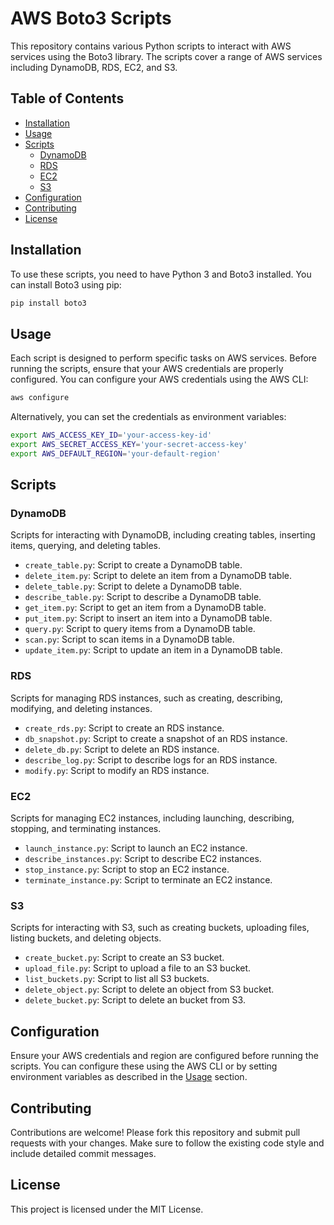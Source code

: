 
# AWS Boto3 Scripts

This repository contains various Python scripts to interact with AWS services using the Boto3 library. The scripts cover a range of AWS services including DynamoDB, RDS, EC2, and S3.

## Table of Contents

- [Installation](#installation)
- [Usage](#usage)
- [Scripts](#scripts)
  - [DynamoDB](#dynamodb)
  - [RDS](#rds)
  - [EC2](#ec2)
  - [S3](#s3)
- [Configuration](#configuration)
- [Contributing](#contributing)
- [License](#license)

## Installation

To use these scripts, you need to have Python 3 and Boto3 installed. You can install Boto3 using pip:

```bash
pip install boto3
```

## Usage

Each script is designed to perform specific tasks on AWS services. Before running the scripts, ensure that your AWS credentials are properly configured. You can configure your AWS credentials using the AWS CLI:

```bash
aws configure
```

Alternatively, you can set the credentials as environment variables:

```bash
export AWS_ACCESS_KEY_ID='your-access-key-id'
export AWS_SECRET_ACCESS_KEY='your-secret-access-key'
export AWS_DEFAULT_REGION='your-default-region'
```

## Scripts

### DynamoDB

Scripts for interacting with DynamoDB, including creating tables, inserting items, querying, and deleting tables.

- `create_table.py`: Script to create a DynamoDB table.
- `delete_item.py`: Script to delete an item from a DynamoDB table.
- `delete_table.py`: Script to delete a DynamoDB table.
- `describe_table.py`: Script to describe a DynamoDB table.
- `get_item.py`: Script to get an item from a DynamoDB table.
- `put_item.py`: Script to insert an item into a DynamoDB table.
- `query.py`: Script to query items from a DynamoDB table.
- `scan.py`: Script to scan items in a DynamoDB table.
- `update_item.py`: Script to update an item in a DynamoDB table.

### RDS

Scripts for managing RDS instances, such as creating, describing, modifying, and deleting instances.

- `create_rds.py`: Script to create an RDS instance.
- `db_snapshot.py`: Script to create a snapshot of an RDS instance.
- `delete_db.py`: Script to delete an RDS instance.
- `describe_log.py`: Script to describe logs for an RDS instance.
- `modify.py`: Script to modify an RDS instance.

### EC2

Scripts for managing EC2 instances, including launching, describing, stopping, and terminating instances.

- `launch_instance.py`: Script to launch an EC2 instance.
- `describe_instances.py`: Script to describe EC2 instances.
- `stop_instance.py`: Script to stop an EC2 instance.
- `terminate_instance.py`: Script to terminate an EC2 instance.

### S3

Scripts for interacting with S3, such as creating buckets, uploading files, listing buckets, and deleting objects.

- `create_bucket.py`: Script to create an S3 bucket.
- `upload_file.py`: Script to upload a file to an S3 bucket.
- `list_buckets.py`: Script to list all S3 buckets.
- `delete_object.py`: Script to delete an object from S3 bucket.
- `delete_bucket.py`: Script to delete an bucket from S3.

## Configuration

Ensure your AWS credentials and region are configured before running the scripts. You can configure these using the AWS CLI or by setting environment variables as described in the [Usage](#usage) section.

## Contributing

Contributions are welcome! Please fork this repository and submit pull requests with your changes. Make sure to follow the existing code style and include detailed commit messages.

## License

This project is licensed under the MIT License. 

